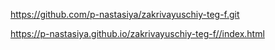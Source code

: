 https://github.com/p-nastasiya/zakrivayuschiy-teg-f.git

https://p-nastasiya.github.io/zakrivayuschiy-teg-f//index.html


